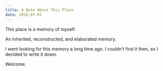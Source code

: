 ```yaml
---
title: A Note About This Place
date: 2018-07-01
---
```


This place is a memory of myself.

An inherited, reconstructed, and elaborated memory.

I went looking for this memory a long time ago. I couldn’t find it then, so I decided to write it down.

Welcome.
